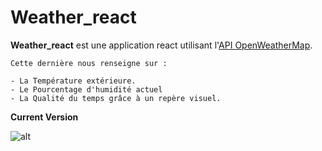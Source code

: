 # Weather_react

**Weather_react** est une application react utilisant l'[API OpenWeatherMap](https://openweathermap.org/).
```
Cette dernière nous renseigne sur :

- La Température extérieure.
- Le Pourcentage d'humidité actuel
- La Qualité du temps grâce à un repère visuel.
```

**Current Version**

![alt](https://github.com/jeanpruski/jeanpruski.github.io/blob/master/gif/weather.gif?raw=true)
